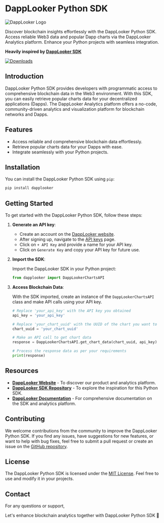 # DappLooker Python SDK

![DappLooker Logo](https://d2yxqfr8upg55w.cloudfront.net/npm-package-images/DLLogo1800x400.png)

Discover blockchain insights effortlessly with the DappLooker Python SDK. Access reliable Web3 data and popular Dapp charts via the DappLooker Analytics platform. Enhance your Python projects with seamless integration.

**Heavily inspired by [DappLooker SDK](https://github.com/dapplooker/dapplooker-sdk/)**

[![Downloads](https://pepy.tech/badge/dapplooker)](https://pepy.tech/project/dapplooker)


## Introduction

DappLooker Python SDK provides developers with programmatic access to comprehensive blockchain data in the Web3 environment. With this SDK, you can easily retrieve popular charts data for your decentralized applications (Dapps). The DappLooker Analytics platform offers a no-code, community-driven analytics and visualization platform for blockchain networks and Dapps.

## Features

- Access reliable and comprehensive blockchain data effortlessly.
- Retrieve popular charts data for your Dapps with ease.
- Integrate seamlessly with your Python projects.

## Installation

You can install the DappLooker Python SDK using `pip`:

```bash
pip install dapplooker
```

## Getting Started

To get started with the DappLooker Python SDK, follow these steps:

1. **Generate an API key**:

   - Create an account on the [DappLooker website](https://dapplooker.com/).
   - After signing up, navigate to the [API keys](https://dapplooker.com/user/api) page.
   - Click on `+ API Key` and provide a name for your API key.
   - Click on `Generate Key` and copy your API key for future use.

2. **Import the SDK**:

   Import the DappLooker SDK in your Python project:

   ```python
   from dapplooker import DappLookerChartsAPI
   ```

3. **Access Blockchain Data**:

   With the SDK imported, create an instance of the `DappLookerChartsAPI` class and make API calls using your API key.

   ```python
   # Replace 'your_api_key' with the API key you obtained
   api_key = 'your_api_key'
   
   # Replace 'your_chart_uuid' with the UUID of the chart you want to retrieve data for
   chart_uuid = 'your_chart_uuid'
   
   # Make an API call to get chart data
   response = DappLookerChartsAPI.get_chart_data(chart_uuid, api_key)
   
   # Process the response data as per your requirements
   print(response)
   ```

## Resources

- **[DappLooker Website](https://dapplooker.com/)** - To discover our product and analytics platform.
- **[DappLooker SDK Repository](https://github.com/dapplooker/dapplooker-sdk/)** - To explore the inspiration for this Python SDK.
- **[DappLooker Documentation](https://docs.dapplooker.com)** - For comprehensive documentation on the SDK and analytics platform.

## Contributing

We welcome contributions from the community to improve the DappLooker Python SDK. If you find any issues, have suggestions for new features, or want to help with bug fixes, feel free to submit a pull request or create an issue on the [GitHub repository](https://github.com/0xSumitBanik/dapplooker-py-sdk).

## License

The DappLooker Python SDK is licensed under the [MIT License](https://opensource.org/licenses/MIT). Feel free to use and modify it in your projects.

## Contact

For any questions or support, 

Let's enhance blockchain analytics together with DappLooker Python SDK 🚀